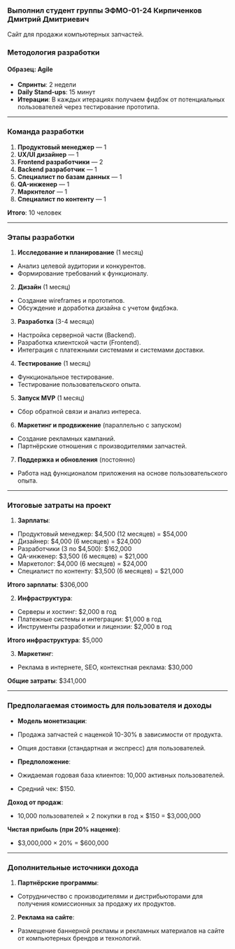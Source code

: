 ### Выполнил студент группы ЭФМО-01-24 Кирпиченков Дмитрий Дмитриевич
Сайт для продажи компьютерных запчастей.


### Методология разработки

#### Образец: Agile
- **Спринты**: 2 недели
- **Daily Stand-ups**: 15 минут
- **Итерации**: В каждых итерациях получаем фидбэк от потенциальных пользователей через тестирование прототипа.

---

### Команда разработки

1. **Продуктовый менеджер** — 1
2. **UX/UI дизайнер** — 1
3. **Frontend разработчики** — 2
4. **Backend разработчик** — 1
5. **Специалист по базам данных** — 1
6. **QA-инженер** — 1
7. **Маркнтелог** — 1
8. **Специалист по контенту** — 1

**Итого**: 10 человек

---

### Этапы разработки

1. **Исследование и планирование** (1 месяц)
- Анализ целевой аудитории и конкурентов.
- Формирование требований к функционалу.

2. **Дизайн** (1 месяц)
- Создание wireframes и прототипов.
- Обсуждение и доработка дизайна с учетом фидбэка.

3. **Разработка** (3-4 месяца)
- Настройка серверной части (Backend).
- Разработка клиентской части (Frontend).
- Интеграция с платежными системами и системами доставки.

4. **Тестирование** (1 месяц)
- Функциональное тестирование.
- Тестирование пользовательского опыта.

5. **Запуск MVP** (1 месяц)
- Сбор обратной связи и анализ интереса.

6. **Маркетинг и продвижение** (параллельно с запуском)
- Создание рекламных кампаний.
- Партнёрские отношения с производителями запчастей.

7. **Поддержка и обновления** (постоянно)
- Работа над функционалом приложения на основе пользовательского опыта.

---

### Итоговые затраты на проект

1. **Зарплаты**:
- Продуктовый менеджер: $4,500 (12 месяцев) = $54,000
- Дизайнер: $4,000 (6 месяцев) = $24,000
- Разработчики (3 по $4,500): $162,000
- QA-инженер: $3,500 (6 месяцев) = $21,000
- Маркетолог: $4,000 (6 месяцев) = $24,000
- Специалист по контенту: $3,500 (6 месяцев) = $21,000

**Итого зарплаты**: $306,000

2. **Инфраструктура**:
- Серверы и хостинг: $2,000 в год
- Платежные системы и интеграции: $1,000 в год
- Инструменты разработки и лицензии: $2,000 в год

**Итого инфраструктура**: $5,000

3. **Маркетинг**:
- Реклама в интернете, SEO, контекстная реклама: $30,000

**Общие затраты**: $341,000

---

### Предполагаемая стоимость для пользователя и доходы

- **Модель монетизации**:
- Продажа запчастей с наценкой 10-30% в зависимости от продукта.
- Опция доставки (стандартная и экспресс) для пользователей.

- **Предположение**:
- Ожидаемая годовая база клиентов: 10,000 активных пользователей.
- Средний чек: $150.

**Доход от продаж**:
- 10,000 пользователей × 2 покупки в год × $150 = $3,000,000

**Чистая прибыль (при 20% наценке)**:
- $3,000,000 × 20% = $600,000

---

### Дополнительные источники дохода

1. **Партнёрские программы**:
- Сотрудничество с производителями и дистрибьюторами для получения комиссионных за продажу их продуктов.

2. **Реклама на сайте**:
- Размещение баннерной рекламы и рекламных материалов на сайте от компьютерных брендов и технологий.
